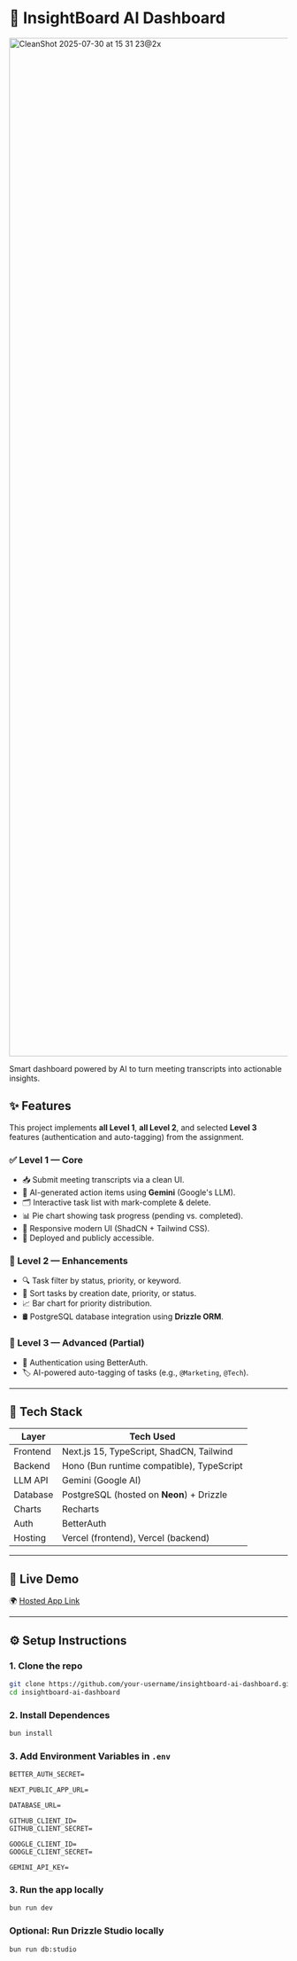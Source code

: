 # 🧠 InsightBoard AI Dashboard

<img width="2940" height="1838" alt="CleanShot 2025-07-30 at 15 31 23@2x" src="https://github.com/user-attachments/assets/cb6c8ab7-b990-4d8c-b4f2-c9ed606101ce" />


Smart dashboard powered by AI to turn meeting transcripts into actionable insights.

## ✨ Features

This project implements **all Level 1**, **all Level 2**, and selected **Level 3** features (authentication and auto-tagging) from the assignment.

### ✅ Level 1 — Core
- 📥 Submit meeting transcripts via a clean UI.
- 🤖 AI-generated action items using **Gemini** (Google's LLM).
- 🗂️ Interactive task list with mark-complete & delete.
- 📊 Pie chart showing task progress (pending vs. completed).
- 💅 Responsive modern UI (ShadCN + Tailwind CSS).
- 🚀 Deployed and publicly accessible.

### 🌟 Level 2 — Enhancements
- 🔍 Task filter by status, priority, or keyword.
- 🔄 Sort tasks by creation date, priority, or status.
- 📈 Bar chart for priority distribution.
- 🛢️ PostgreSQL database integration using **Drizzle ORM**.

### 🚀 Level 3 — Advanced (Partial)
- 🔐 Authentication using BetterAuth.
- 🏷️ AI-powered auto-tagging of tasks (e.g., `@Marketing`, `@Tech`).

---

## 🧰 Tech Stack

| Layer        | Tech Used                                  |
|--------------|---------------------------------------------|
| Frontend     | Next.js 15, TypeScript, ShadCN, Tailwind    |
| Backend      | Hono (Bun runtime compatible), TypeScript  |
| LLM API      | Gemini (Google AI)                          |
| Database     | PostgreSQL (hosted on **Neon**) + Drizzle   |
| Charts       | Recharts                                   |
| Auth         | BetterAuth                                 |
| Hosting      | Vercel (frontend), Vercel (backend)     |

---

## 🔗 Live Demo

🌍 [Hosted App Link](https://your-deployed-url.com)

---

## ⚙️ Setup Instructions

### 1. Clone the repo
```bash
git clone https://github.com/your-username/insightboard-ai-dashboard.git
cd insightboard-ai-dashboard
```

### 2. Install Dependences
```bash
bun install
```

### 3. Add Environment Variables in `.env`
```env
BETTER_AUTH_SECRET=

NEXT_PUBLIC_APP_URL=

DATABASE_URL=

GITHUB_CLIENT_ID=
GITHUB_CLIENT_SECRET=

GOOGLE_CLIENT_ID=
GOOGLE_CLIENT_SECRET=

GEMINI_API_KEY=
```

### 3. Run the app locally
```bash
bun run dev
```

### Optional: Run Drizzle Studio locally
```bash
bun run db:studio
```
